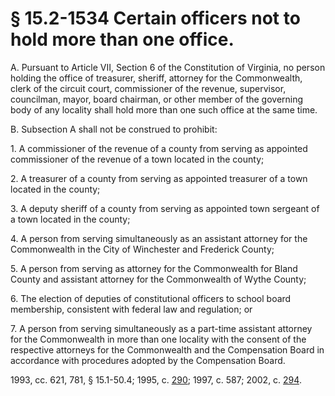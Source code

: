 # § 15.2-1534 Certain officers not to hold more than one office.

<p>A. Pursuant to Article VII, Section 6 of the Constitution of Virginia, no person holding the office of treasurer, sheriff, attorney for the Commonwealth, clerk of the circuit court, commissioner of the revenue, supervisor, councilman, mayor, board chairman, or other member of the governing body of any locality shall hold more than one such office at the same time.</p><p>B. Subsection A shall not be construed to prohibit:</p><p>1. A commissioner of the revenue of a county from serving as appointed commissioner of the revenue of a town located in the county;</p><p>2. A treasurer of a county from serving as appointed treasurer of a town located in the county;</p><p>3. A deputy sheriff of a county from serving as appointed town sergeant of a town located in the county;</p><p>4. A person from serving simultaneously as an assistant attorney for the Commonwealth in the City of Winchester and Frederick County;</p><p>5. A person from serving as attorney for the Commonwealth for Bland County and assistant attorney for the Commonwealth of Wythe County;</p><p>6. The election of deputies of constitutional officers to school board membership, consistent with federal law and regulation; or</p><p>7. A person from serving simultaneously as a part-time assistant attorney for the Commonwealth in more than one locality with the consent of the respective attorneys for the Commonwealth and the Compensation Board in accordance with procedures adopted by the Compensation Board.</p><p>1993, cc. 621, 781, § 15.1-50.4; 1995, c. <a href='http://lis.virginia.gov/cgi-bin/legp604.exe?951+ful+CHAP0290'>290</a>; 1997, c. 587; 2002, c. <a href='http://lis.virginia.gov/cgi-bin/legp604.exe?021+ful+CHAP0294'>294</a>.</p>